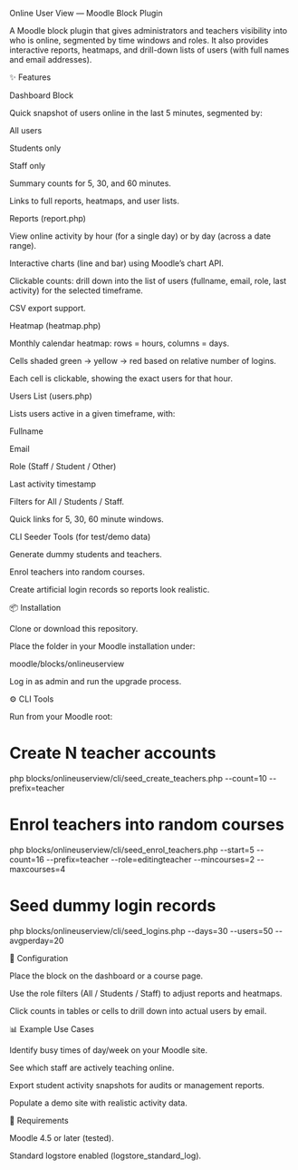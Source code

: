 Online User View — Moodle Block Plugin

A Moodle block plugin that gives administrators and teachers visibility into who is online, segmented by time windows and roles. It also provides interactive reports, heatmaps, and drill-down lists of users (with full names and email addresses).

✨ Features

Dashboard Block

Quick snapshot of users online in the last 5 minutes, segmented by:

All users

Students only

Staff only

Summary counts for 5, 30, and 60 minutes.

Links to full reports, heatmaps, and user lists.

Reports (report.php)

View online activity by hour (for a single day) or by day (across a date range).

Interactive charts (line and bar) using Moodle’s chart API.

Clickable counts: drill down into the list of users (fullname, email, role, last activity) for the selected timeframe.

CSV export support.

Heatmap (heatmap.php)

Monthly calendar heatmap: rows = hours, columns = days.

Cells shaded green → yellow → red based on relative number of logins.

Each cell is clickable, showing the exact users for that hour.

Users List (users.php)

Lists users active in a given timeframe, with:

Fullname

Email

Role (Staff / Student / Other)

Last activity timestamp

Filters for All / Students / Staff.

Quick links for 5, 30, 60 minute windows.

CLI Seeder Tools (for test/demo data)

Generate dummy students and teachers.

Enrol teachers into random courses.

Create artificial login records so reports look realistic.

📦 Installation

Clone or download this repository.

Place the folder in your Moodle installation under:

moodle/blocks/onlineuserview


Log in as admin and run the upgrade process.

⚙️ CLI Tools

Run from your Moodle root:

# Create N teacher accounts
php blocks/onlineuserview/cli/seed_create_teachers.php --count=10 --prefix=teacher

# Enrol teachers into random courses
php blocks/onlineuserview/cli/seed_enrol_teachers.php --start=5 --count=16 --prefix=teacher --role=editingteacher --mincourses=2 --maxcourses=4

# Seed dummy login records
php blocks/onlineuserview/cli/seed_logins.php --days=30 --users=50 --avgperday=20

🔧 Configuration

Place the block on the dashboard or a course page.

Use the role filters (All / Students / Staff) to adjust reports and heatmaps.

Click counts in tables or cells to drill down into actual users by email.

📊 Example Use Cases

Identify busy times of day/week on your Moodle site.

See which staff are actively teaching online.

Export student activity snapshots for audits or management reports.

Populate a demo site with realistic activity data.

📝 Requirements

Moodle 4.5 or later (tested).

Standard logstore enabled (logstore_standard_log).
